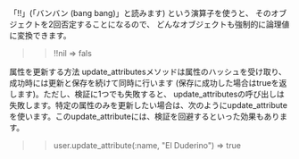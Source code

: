 「!!」(「バンバン (bang bang)」と読みます) という演算子を使うと、
そのオブジェクトを2回否定することになるので、
どんなオブジェクトも強制的に論理値に変換できます。

>> !!nil
=> fals

属性を更新する方法
update_attributesメソッドは属性のハッシュを受け取り、成功時には更新と保存を続けて同時に行います (保存に成功した場合はtrueを返します)。ただし、検証に1つでも失敗すると、 update_attributesの呼び出しは失敗します。特定の属性のみを更新したい場合は、次のようにupdate_attributeを使います。このupdate_attributeには、検証を回避するといった効果もあります。

>> user.update_attribute(:name, "El Duderino")
=> true